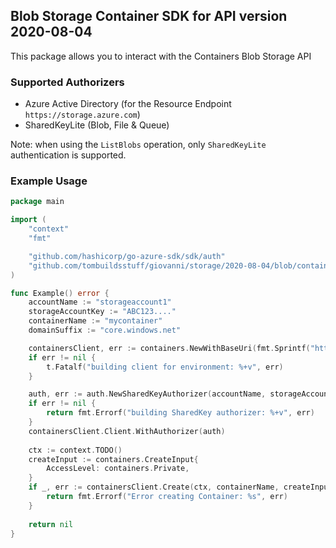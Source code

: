 ## Blob Storage Container SDK for API version 2020-08-04

This package allows you to interact with the Containers Blob Storage API

### Supported Authorizers

* Azure Active Directory (for the Resource Endpoint `https://storage.azure.com`)
* SharedKeyLite (Blob, File & Queue)

Note: when using the `ListBlobs` operation, only `SharedKeyLite` authentication is supported.

### Example Usage

```go
package main

import (
	"context"
	"fmt"

	"github.com/hashicorp/go-azure-sdk/sdk/auth"
	"github.com/tombuildsstuff/giovanni/storage/2020-08-04/blob/containers"
)

func Example() error {
	accountName := "storageaccount1"
    storageAccountKey := "ABC123...."
    containerName := "mycontainer"
	domainSuffix := "core.windows.net"

    containersClient, err := containers.NewWithBaseUri(fmt.Sprintf("https://%s.blob.%s", accountName, domainSuffix))
	if err != nil {
		t.Fatalf("building client for environment: %+v", err)
	}

	auth, err := auth.NewSharedKeyAuthorizer(accountName, storageAccountKey, auth.SharedKey)
	if err != nil {
		return fmt.Errorf("building SharedKey authorizer: %+v", err)
	}
	containersClient.Client.WithAuthorizer(auth)
    
    ctx := context.TODO()
    createInput := containers.CreateInput{
        AccessLevel: containers.Private,
    }
    if _, err := containersClient.Create(ctx, containerName, createInput); err != nil {
        return fmt.Errorf("Error creating Container: %s", err)
    }
    
    return nil 
}
```
